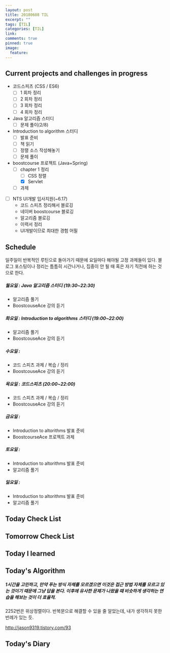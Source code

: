 ```yaml
---
layout: post
title: 20180608 TIL
excerpt: ""
tags: [TIL]
categories: [TIL]
link:
comments: true
pinned: true
image:
  feature:
---
```


## Current projects and challenges in progress

- 코드스피츠 (CSS / ES6)
  - [ ] 1 회차 정리
  - [ ] 2 회차 정리
  - [ ] 3 회차 정리
  - [ ] 4 회차 정리
- Java 알고리즘 스터디 
  - [ ] 문제 풀이(2/8)
- Introduction to algorithm 스터디
  - [ ] 발표 준비
  - [ ] 책 읽기
  - [ ] 정렬 소스 작성해놓기
  - [ ] 문제 풀이
- boostcourse 프로젝트 (Java+Spring)
  - [ ] chapter 1 정리
    - [ ] CSS 정렬
    - [x] Servlet
  - [ ] 과제

- [ ] NTS UI개발 입사지원(~6.17)
  - 코드 스피츠 정리해서 블로깅
  - 네이버 boostcourse 블로깅
  - 알고리즘 블로깅
  - 이력서 정리
  - UI개발이므로 최대한 경험 어필

## Schedule

일주일이 반복적인 루틴으로 돌아가기 때문에 요일마다 해야될 고정 과제들이 있다. 블로그 포스팅이나 정리는 틈틈히 시간나거나, 집중이 안 될 때 혹은 자기 직전에 하는 것으로 한다.

##### 월요일 : Java 알고리즘 스터디  (19:30~22:30)

- 알고리즘 풀기
- BoostcouseAce 강의 듣기

##### 화요일 : Introduction to algorithms 스터디 (19:00~22:00)

- 알고리즘 풀기
- BoostcouseAce 강의 듣기

##### 수요일 :

- 코드 스피츠 과제 / 복습 / 정리
- BoostcouseAce 강의 듣기

##### 목요일 : 코드스피츠 (20:00~22:00)

- 코드 스피츠 과제 / 복습 / 정리
- BoostcouseAce 강의 듣기

##### 금요일 :

- Introduction to altorithms 발표 준비
- BoostcourseAce 프로젝트 과제

##### 토요일 :

- Introduction to altorithms 발표 준비
- 알고리즘 풀기

##### 일요일 :

- Introduction to altorithms 발표 준비
- 알고리즘 풀기

## Today Check List



## Tomorrow Check List



## Today I learned



## Today's Algorithm

##### 1시간을 고민하고, 만약 푸는 방식 자체를 모르겠으면 이것은 접근 방법 자체를 모르고 있는 것이기 때문에 그냥 답을 본다. 이후에 유사한 문제가 나왔을 때 비슷하게 생각하는 연습을 해보는 것이 더 효율적.

2252번은 위상정렬이다. 반복문으로 해결할 수 있을 줄 알았는데, 내가 생각하지 못한 반례가 있는 듯.

http://jason9319.tistory.com/93



## Today's Diary